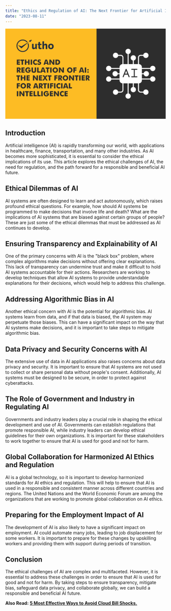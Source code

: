 ```yaml
---
title: "Ethics and Regulation of AI: The Next Frontier for Artificial Intelligence"
date: "2023-08-11"
---
```


![Ethics and Regulation of AI](images/When-Was-Artificial-Intelligence-Invented-Tracing-the-Evolution-of-AI-2-1024x576.png)

## **Introduction**

Artificial intelligence (AI) is rapidly transforming our world, with applications in healthcare, finance, transportation, and many other industries. As AI becomes more sophisticated, it is essential to consider the ethical implications of its use. This article explores the ethical challenges of AI, the need for regulation, and the path forward for a responsible and beneficial AI future.

## **Ethical Dilemmas of AI**

AI systems are often designed to learn and act autonomously, which raises profound ethical questions. For example, how should AI systems be programmed to make decisions that involve life and death? What are the implications of AI systems that are biased against certain groups of people? These are just some of the ethical dilemmas that must be addressed as AI continues to develop.

## **Ensuring Transparency and Explainability of AI**

One of the primary concerns with AI is the "black box" problem, where complex algorithms make decisions without offering clear explanations. This lack of transparency can undermine trust and make it difficult to hold AI systems accountable for their actions. Researchers are working to develop techniques that allow AI systems to provide understandable explanations for their decisions, which would help to address this challenge.

## **Addressing Algorithmic Bias in AI**

Another ethical concern with AI is the potential for algorithmic bias. AI systems learn from data, and if that data is biased, the AI system may perpetuate those biases. This can have a significant impact on the way that AI systems make decisions, and it is important to take steps to mitigate algorithmic bias.

## **Data Privacy and Security Concerns with AI**

The extensive use of data in AI applications also raises concerns about data privacy and security. It is important to ensure that AI systems are not used to collect or share personal data without people's consent. Additionally, AI systems must be designed to be secure, in order to protect against cyberattacks.

## **The Role of Government and Industry in Regulating AI**

Governments and industry leaders play a crucial role in shaping the ethical development and use of AI. Governments can establish regulations that promote responsible AI, while industry leaders can develop ethical guidelines for their own organizations. It is important for these stakeholders to work together to ensure that AI is used for good and not for harm.

## **Global Collaboration for Harmonized AI Ethics and Regulation**

AI is a global technology, so it is important to develop harmonized standards for AI ethics and regulation. This will help to ensure that AI is used in a responsible and consistent manner across different countries and regions. The United Nations and the World Economic Forum are among the organizations that are working to promote global collaboration on AI ethics.

## **Preparing for the Employment Impact of AI**

The development of AI is also likely to have a significant impact on employment. AI could automate many jobs, leading to job displacement for some workers. It is important to prepare for these changes by upskilling workers and providing them with support during periods of transition.

## **Conclusion**

The ethical challenges of AI are complex and multifaceted. However, it is essential to address these challenges in order to ensure that AI is used for good and not for harm. By taking steps to ensure transparency, mitigate bias, safeguard data privacy, and collaborate globally, we can build a responsible and beneficial AI future.  
  
**Also Read:** [**5 Most Effective Ways to Avoid Cloud Bill Shocks.**](https://utho.com/docs/tutorial/5-most-effective-ways-to-avoid-cloud-bill-shocks/)
